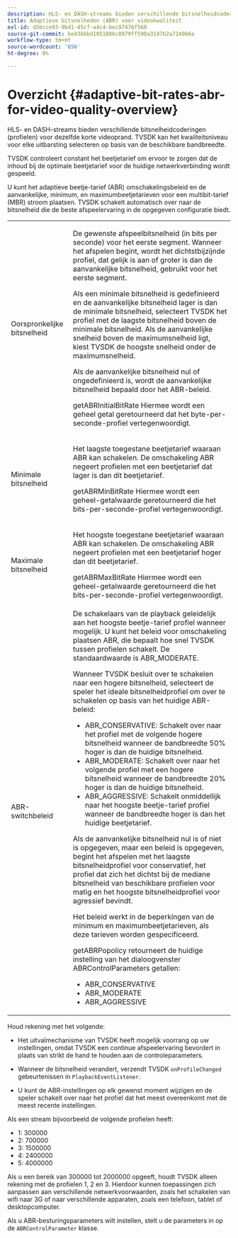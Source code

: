 ```yaml
---
description: HLS- en DASH-streams bieden verschillende bitsnelheidcoderingen (profielen) voor dezelfde korte videoprand. TVSDK kan het kwaliteitsniveau voor elke uitbarsting selecteren op basis van de beschikbare bandbreedte.
title: Adaptieve bitsnelheden (ABR) voor videokwaliteit
exl-id: d5bcce93-9bd1-45cf-a4c4-bec97476f560
source-git-commit: be43bbbd1051886c8979ff590a3197b2a7249b6a
workflow-type: tm+mt
source-wordcount: '656'
ht-degree: 0%

---
```


# Overzicht {#adaptive-bit-rates-abr-for-video-quality-overview}

HLS- en DASH-streams bieden verschillende bitsnelheidcoderingen (profielen) voor dezelfde korte videoprand. TVSDK kan het kwaliteitsniveau voor elke uitbarsting selecteren op basis van de beschikbare bandbreedte.

TVSDK controleert constant het beetjetarief om ervoor te zorgen dat de inhoud bij de optimale beetjetarief voor de huidige netwerkverbinding wordt gespeeld.

U kunt het adaptieve beetje-tarief (ABR) omschakelingsbeleid en de aanvankelijke, minimum, en maximumbeetjetarieven voor een multibit-tarief (MBR) stroom plaatsen. TVSDK schakelt automatisch over naar de bitsnelheid die de beste afspeelervaring in de opgegeven configuratie biedt.

<table id="table_AF838E082235406AA359BF1C1A77F85F"> 
 <tbody> 
  <tr> 
   <td colname="col01"> Oorspronkelijke bitsnelheid </td> 
   <td colname="col2"> <p>De gewenste afspeelbitsnelheid (in bits per seconde) voor het eerste segment. Wanneer het afspelen begint, wordt het dichtstbijzijnde profiel, dat gelijk is aan of groter is dan de aanvankelijke bitsnelheid, gebruikt voor het eerste segment. </p> <p> Als een minimale bitsnelheid is gedefinieerd en de aanvankelijke bitsnelheid lager is dan de minimale bitsnelheid, selecteert TVSDK het profiel met de laagste bitsnelheid boven de minimale bitsnelheid. Als de aanvankelijke snelheid boven de maximumsnelheid ligt, kiest TVSDK de hoogste snelheid onder de maximumsnelheid. </p> <p>Als de aanvankelijke bitsnelheid nul of ongedefinieerd is, wordt de aanvankelijke bitsnelheid bepaald door het ABR-beleid. </p> <p><span class="codeph"> getABRInitialBitRate</span> Hiermee wordt een geheel getal geretourneerd dat het byte-per-seconde-profiel vertegenwoordigt. </p> </td> 
  </tr> 
  <tr> 
   <td colname="col01"> Minimale bitsnelheid </td> 
   <td colname="col2"> <p>Het laagste toegestane beetjetarief waaraan ABR kan schakelen. De omschakeling ABR negeert profielen met een beetjetarief dat lager is dan dit beetjetarief. </p> <p><span class="codeph"> getABRMinBitRate</span> Hiermee wordt een geheel-getalwaarde geretourneerd die het bits-per-seconde-profiel vertegenwoordigt. </p> </td> 
  </tr> 
  <tr> 
   <td colname="col01"> Maximale bitsnelheid </td> 
   <td colname="col2"> <p>Het hoogste toegestane beetjetarief waaraan ABR kan schakelen. De omschakeling ABR negeert profielen met een beetjetarief hoger dan dit beetjetarief. </p> <p><span class="codeph"> getABRMaxBitRate</span> Hiermee wordt een geheel-getalwaarde geretourneerd die het bits-per-seconde-profiel vertegenwoordigt. </p> </td> 
  </tr> 
  <tr> 
   <td colname="col01"> ABR-switchbeleid </td> 
   <td colname="col2"> De schakelaars van de playback geleidelijk aan het hoogste beetje-tarief profiel wanneer mogelijk. U kunt het beleid voor omschakeling plaatsen ABR, die bepaalt hoe snel TVSDK tussen profielen schakelt. De standaardwaarde is <span class="codeph"> ABR_MODERATE</span>. <p>Wanneer TVSDK besluit over te schakelen naar een hogere bitsnelheid, selecteert de speler het ideale bitsnelheidprofiel om over te schakelen op basis van het huidige ABR-beleid: 
     <ul id="ul_AC9C99D84A3B4A8DBD1A05CC05DEE771"> 
      <li id="li_B79C0AA2CBFB42FF98A257CEC9C400BA"><span class="codeph"> ABR_CONSERVATIVE</span>: Schakelt over naar het profiel met de volgende hogere bitsnelheid wanneer de bandbreedte 50% hoger is dan de huidige bitsnelheid. </li> 
      <li id="li_38CC3A95D8634F359D0F7C273D0108C0"><span class="codeph"> ABR_MODERATE</span>: Schakelt over naar het volgende profiel met een hogere bitsnelheid wanneer de bandbreedte 20% hoger is dan de huidige bitsnelheid. </li> 
      <li id="li_E845C035420D4B3FB2B179F448F8CA85"><span class="codeph"> ABR_AGGRESSIVE</span>: Schakelt onmiddellijk naar het hoogste beetje-tarief profiel wanneer de bandbreedte hoger is dan het huidige beetjetarief. </li> 
     </ul> </p> <p>Als de aanvankelijke bitsnelheid nul is of niet is opgegeven, maar een beleid is opgegeven, begint het afspelen met het laagste bitsnelheidprofiel voor conservatief, het profiel dat zich het dichtst bij de mediane bitsnelheid van beschikbare profielen voor matig en het hoogste bitsnelheidprofiel voor agressief bevindt. </p> <p>Het beleid werkt in de beperkingen van de minimum en maximumbeetjetarieven, als deze tarieven worden gespecificeerd. </p> <p><span class="codeph"> getABRPopolicy</span> retourneert de huidige instelling van het dialoogvenster <span class="codeph"> ABRControlParameters</span> getallen: 
     <ul id="ul_bd4_5kb_cz"> 
      <li id="li_E7C118AF48994454B7B3C016913DE545"><span class="codeph"> ABR_CONSERVATIVE</span> </li> 
      <li id="li_0A90BB42786449629CE7DD3364B385EE"><span class="codeph"> ABR_MODERATE</span> </li> 
      <li id="li_AFEB9B2862F24A369CA90596184A2883"><span class="codeph"> ABR_AGGRESSIVE</span> </li> 
     </ul> </p> </td> 
  </tr> 
 </tbody> 
</table>

Houd rekening met het volgende:

* Het uitvalmechanisme van TVSDK heeft mogelijk voorrang op uw instellingen, omdat TVSDK een continue afspeelervaring bevordert in plaats van strikt de hand te houden aan de controleparameters.
* Wanneer de bitsnelheid verandert, verzendt TVSDK `onProfileChanged` gebeurtenissen in `PlaybackEventListener`.

* U kunt de ABR-instellingen op elk gewenst moment wijzigen en de speler schakelt over naar het profiel dat het meest overeenkomt met de meest recente instellingen.

Als een stream bijvoorbeeld de volgende profielen heeft:

* 1: 300000
* 2: 700000
* 3: 1500000
* 4: 2400000
* 5: 4000000

Als u een bereik van 300000 tot 2000000 opgeeft, houdt TVSDK alleen rekening met de profielen 1, 2 en 3. Hierdoor kunnen toepassingen zich aanpassen aan verschillende netwerkvoorwaarden, zoals het schakelen van wifi naar 3G of naar verschillende apparaten, zoals een telefoon, tablet of desktopcomputer.

Als u ABR-besturingsparameters wilt instellen, stelt u de parameters in op de `ABRControlParameter` klasse.
